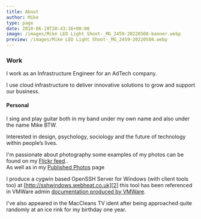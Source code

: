 ```yaml
---
title: About
author: Mike
type: page
date: 2010-06-10T20:43:16+00:00
image: /images/Mike LED Light Shoot-_MG_2459-20220508-banner.webp
preview: /images/Mike LED Light Shoot-_MG_2459-20220508.webp
---
```

### Work

I work as an Infrastructure Engineer for an AdTech company.

I use cloud infrastructure to deliver innovative solutions to grow and support our business.

#### Personal

I sing and play guitar both in my band under my own name and also under the name Mike BTW.

Interested in design, psychology, sociology and the future of technology within people&#8217;s lives.

I'm passionate about photography some examples of my photos can be found on my <a title="Mike Dixson's Flickr Feed" href="http://www.flickr.com/photos/mikedixson" target="_blank" rel="noopener noreferrer">Flickr feed</a>..  
As well as in my [Published Photos][1] page

I produce a cygwin based OpenSSH Server for Windows (with client tools too) at [http://sshwindows.webheat.co.uk][2] this tool has been referenced in VMWare admin [documentation produced by VMWare][3].

I've also appeared in the MacCleans TV ident after being approached quite randomly at an ice rink for my birthday one year.

 [1]: http://mikedixson.com/published-photos/ "Published Photos"
 [2]: http://sshwindows.webheat.co.uk "http://miked.ict.rave.ac.uk/display/sshwindows/"
 [3]: http://www.vmware.com/support/developer/studio/studio10/studio_adminguide.pdf